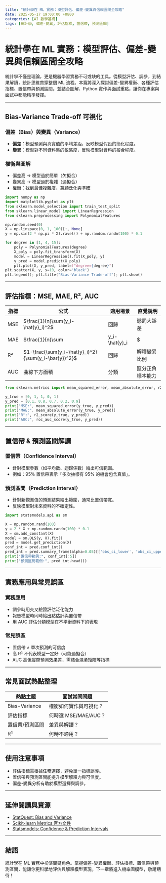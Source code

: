 ```yaml
---
title: "統計學在 ML 實務：模型評估、偏差-變異與信賴區間全攻略"
date: 2025-05-17 19:00:00 +0800
categories: [AI 數學基礎]
tags: [統計學, 偏差-變異, 評估指標, 置信帶, 預測區間]
---
```


# 統計學在 ML 實務：模型評估、偏差-變異與信賴區間全攻略

統計學不僅是理論，更是機器學習實務不可或缺的工具。從模型評估、調參，到結果解讀，統計思維貫穿整個 ML 流程。本篇將深入探討偏差-變異權衡、各種評估指標、置信帶與預測區間，並結合圖解、Python 實作與面試重點，讓你在專案與面試中都能精準發揮。

---

## Bias-Variance Trade-off 可視化

### 偏差（Bias）與變異（Variance）

- **偏差**：模型預測與真實值的平均差距，反映模型假設的簡化程度。
- **變異**：模型對不同資料集的敏感度，反映模型對資料的擬合程度。

### 權衡與圖解

- 偏差高 → 模型過於簡單（欠擬合）
- 變異高 → 模型過於複雜（過擬合）
- 權衡：找到最佳複雜度，兼顧泛化與準確

```python
import numpy as np
import matplotlib.pyplot as plt
from sklearn.model_selection import train_test_split
from sklearn.linear_model import LinearRegression
from sklearn.preprocessing import PolynomialFeatures

np.random.seed(0)
X = np.linspace(0, 1, 100)[:, None]
y = np.sin(2 * np.pi * X).ravel() + np.random.randn(100) * 0.1

for degree in [1, 4, 15]:
    poly = PolynomialFeatures(degree)
    X_poly = poly.fit_transform(X)
    model = LinearRegression().fit(X_poly, y)
    y_pred = model.predict(X_poly)
    plt.plot(X, y_pred, label=f"degree={degree}")
plt.scatter(X, y, s=10, color='black')
plt.legend(); plt.title("Bias-Variance Trade-off"); plt.show()
```

---

## 評估指標：MSE, MAE, R², AUC

| 指標   | 公式 | 適用場景 | 直覺說明 |
|--------|------|----------|----------|
| MSE    | $\frac{1}{n}\sum(y_i-\hat{y}_i)^2$ | 回歸 | 懲罰大誤差 |
| MAE    | $\frac{1}{n}\sum|y_i-\hat{y}_i|$ | 回歸 | 對離群值不敏感 |
| R²     | $1-\frac{\sum(y_i-\hat{y}_i)^2}{\sum(y_i-\bar{y})^2}$ | 回歸 | 解釋變異比例 |
| AUC    | 曲線下方面積 | 分類 | 區分正負樣本能力 |

```python
from sklearn.metrics import mean_squared_error, mean_absolute_error, r2_score, roc_auc_score

y_true = [0, 1, 1, 0, 1]
y_pred = [0.1, 0.8, 0.7, 0.2, 0.9]
print("MSE:", mean_squared_error(y_true, y_pred))
print("MAE:", mean_absolute_error(y_true, y_pred))
print("R²:", r2_score(y_true, y_pred))
print("AUC:", roc_auc_score(y_true, y_pred))
```

---

## 置信帶 & 預測區間解讀

### 置信帶（Confidence Interval）

- 針對模型參數（如平均數、迴歸係數）給出可信範圍。
- 例如：95% 置信帶表示「多次抽樣有 95% 的機會包含真值」。

### 預測區間（Prediction Interval）

- 針對新觀測值的預測結果給出範圍，通常比置信帶寬。
- 反映模型對未來資料的不確定性。

```python
import statsmodels.api as sm

X = np.random.rand(100)
y = 2 * X + np.random.randn(100) * 0.1
X = sm.add_constant(X)
model = sm.OLS(y, X).fit()
pred = model.get_prediction(X)
conf_int = pred.conf_int()
pred_int = pred.summary_frame(alpha=0.05)[['obs_ci_lower', 'obs_ci_upper']]
print("置信帶範例:", conf_int[:5])
print("預測區間範例:", pred_int.head())
```

---

## 實務應用與常見誤區

### 實務應用

- 調參時用交叉驗證評估泛化能力
- 報告模型時同時給出點估計與置信帶
- 用 AUC 評估分類模型在不平衡資料下的表現

### 常見誤區

- 置信帶 ≠ 單次預測的可信度
- 高 R² 不代表模型一定好（可能過擬合）
- AUC 高但實際預測效果差，需結合混淆矩陣等指標

---

## 常見面試熱點整理

| 熱點主題         | 面試常問問題 |
|------------------|-------------|
| Bias-Variance    | 權衡如何實作與可視化？ |
| 評估指標         | 何時選 MSE/MAE/AUC？ |
| 置信帶/預測區間  | 差異與解讀？         |
| R²               | 何時不適用？         |

---

## 使用注意事項

* 評估指標需根據任務選擇，避免單一指標誤導。
* 置信帶與預測區間能提升模型解釋力與可信度。
* 偏差-變異分析有助於模型選擇與調參。

---

## 延伸閱讀與資源

* [StatQuest: Bias and Variance](https://www.youtube.com/watch?v=EuBBz3bI-aA)
* [Scikit-learn Metrics 官方文件](https://scikit-learn.org/stable/modules/model_evaluation.html)
* [Statsmodels: Confidence & Prediction Intervals](https://www.statsmodels.org/stable/generated/statsmodels.regression.linear_model.RegressionResults.get_prediction.html)

---

## 結語

統計學在 ML 實務中扮演關鍵角色。掌握偏差-變異權衡、評估指標、置信帶與預測區間，能讓你更科學地評估與解釋模型表現。下一章將進入機率圖模型，敬請期待！
